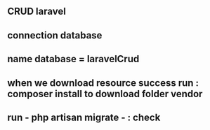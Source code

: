 ## CRUD laravel
## connection database
## name database = laravelCrud
## when we download resource success run : composer install to download folder vendor
## run - php artisan migrate - : check 